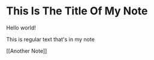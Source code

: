# This Is The Title Of My Note

Hello world!

This is regular text  that's in my note

[[Another Note]]   